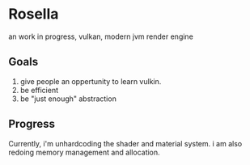 # Rosella
an work in progress, vulkan, modern jvm render engine

## Goals
1. give people an oppertunity to learn vulkin.
2. be efficient
3. be "just enough" abstraction

## Progress
Currently, i'm unhardcoding the shader and material system. i am also redoing memory management and allocation.
